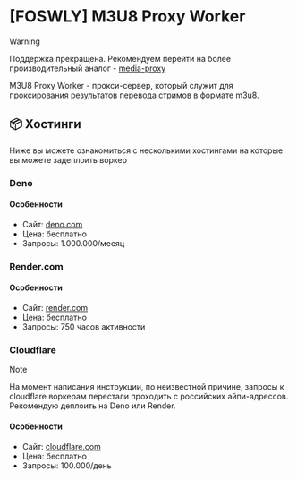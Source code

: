 # [FOSWLY] M3U8 Proxy Worker

> [!WARNING]
> Поддержка прекращена. Рекомендуем перейти на более производительный аналог - [media-proxy](https://github.com/FOSWLY/media-proxy)

M3U8 Proxy Worker - прокси-cервер, который служит для проксирования результатов перевода стримов в формате m3u8.

## 📦 Хостинги

Ниже вы можете ознакомиться с несколькими хостингами на которые вы можете задеплоить воркер

### Deno

#### Особенности

- Сайт: [deno.com](https://deno.com)
- Цена: бесплатно
- Запросы: 1.000.000/месяц

### Render.com

#### Особенности

- Сайт: [render.com](https://render.com)
- Цена: бесплатно
- Запросы: 750 часов активности

### Cloudflare

> [!NOTE]
> На момент написания инструкции, по неизвестной причине, запросы к cloudflare воркерам перестали проходить с российских айпи-адрессов. Рекомендую деплоить на Deno или Render.

#### Особенности

- Сайт: [cloudflare.com](https://cloudflare.com)
- Цена: бесплатно
- Запросы: 100.000/день

